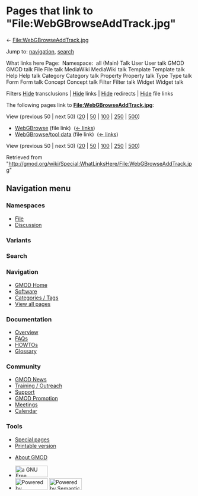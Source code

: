<div id="mw-page-base" class="noprint">

</div>

<div id="mw-head-base" class="noprint">

</div>

<div id="content" class="mw-body" role="main">

<span id="top"></span>

<div id="mw-js-message" style="display:none;">

</div>



# <span dir="auto">Pages that link to "File:WebGBrowseAddTrack.jpg"</span>

<div id="bodyContent">

<div id="contentSub">

←
[File:WebGBrowseAddTrack.jpg](/wiki/File:WebGBrowseAddTrack.jpg "File:WebGBrowseAddTrack.jpg")

</div>

<div id="jump-to-nav" class="mw-jump">

Jump to: [navigation](#mw-navigation), [search](#p-search)

</div>

<div id="mw-content-text">

What links here Page:  Namespace:  all (Main) Talk User User talk GMOD
GMOD talk File File talk MediaWiki MediaWiki talk Template Template talk
Help Help talk Category Category talk Property Property talk Type Type
talk Form Form talk Concept Concept talk Filter Filter talk Widget
Widget talk

Filters
[Hide](/mediawiki/index.php?title=Special:WhatLinksHere/File:WebGBrowseAddTrack.jpg&hidetrans=1 "Special:WhatLinksHere/File:WebGBrowseAddTrack.jpg")
transclusions \|
[Hide](/mediawiki/index.php?title=Special:WhatLinksHere/File:WebGBrowseAddTrack.jpg&hidelinks=1 "Special:WhatLinksHere/File:WebGBrowseAddTrack.jpg")
links \|
[Hide](/mediawiki/index.php?title=Special:WhatLinksHere/File:WebGBrowseAddTrack.jpg&hideredirs=1 "Special:WhatLinksHere/File:WebGBrowseAddTrack.jpg")
redirects \|
[Hide](/mediawiki/index.php?title=Special:WhatLinksHere/File:WebGBrowseAddTrack.jpg&hideimages=1 "Special:WhatLinksHere/File:WebGBrowseAddTrack.jpg")
file links

The following pages link to
**[File:WebGBrowseAddTrack.jpg](/wiki/File:WebGBrowseAddTrack.jpg "File:WebGBrowseAddTrack.jpg")**:

View (previous 50 \| next 50)
([20](/mediawiki/index.php?title=Special:WhatLinksHere/File:WebGBrowseAddTrack.jpg&limit=20 "Special:WhatLinksHere/File:WebGBrowseAddTrack.jpg")
\|
[50](/mediawiki/index.php?title=Special:WhatLinksHere/File:WebGBrowseAddTrack.jpg&limit=50 "Special:WhatLinksHere/File:WebGBrowseAddTrack.jpg")
\|
[100](/mediawiki/index.php?title=Special:WhatLinksHere/File:WebGBrowseAddTrack.jpg&limit=100 "Special:WhatLinksHere/File:WebGBrowseAddTrack.jpg")
\|
[250](/mediawiki/index.php?title=Special:WhatLinksHere/File:WebGBrowseAddTrack.jpg&limit=250 "Special:WhatLinksHere/File:WebGBrowseAddTrack.jpg")
\|
[500](/mediawiki/index.php?title=Special:WhatLinksHere/File:WebGBrowseAddTrack.jpg&limit=500 "Special:WhatLinksHere/File:WebGBrowseAddTrack.jpg"))

- [WebGBrowse](/wiki/WebGBrowse "WebGBrowse") (file link) ‎
  <span class="mw-whatlinkshere-tools">([←
  links](/mediawiki/index.php?title=Special:WhatLinksHere&target=WebGBrowse "Special:WhatLinksHere"))</span>
- [WebGBrowse/tool
  data](/wiki/WebGBrowse/tool_data "WebGBrowse/tool data") (file link) ‎
  <span class="mw-whatlinkshere-tools">([←
  links](/mediawiki/index.php?title=Special:WhatLinksHere&target=WebGBrowse%2Ftool+data "Special:WhatLinksHere"))</span>

View (previous 50 \| next 50)
([20](/mediawiki/index.php?title=Special:WhatLinksHere/File:WebGBrowseAddTrack.jpg&limit=20 "Special:WhatLinksHere/File:WebGBrowseAddTrack.jpg")
\|
[50](/mediawiki/index.php?title=Special:WhatLinksHere/File:WebGBrowseAddTrack.jpg&limit=50 "Special:WhatLinksHere/File:WebGBrowseAddTrack.jpg")
\|
[100](/mediawiki/index.php?title=Special:WhatLinksHere/File:WebGBrowseAddTrack.jpg&limit=100 "Special:WhatLinksHere/File:WebGBrowseAddTrack.jpg")
\|
[250](/mediawiki/index.php?title=Special:WhatLinksHere/File:WebGBrowseAddTrack.jpg&limit=250 "Special:WhatLinksHere/File:WebGBrowseAddTrack.jpg")
\|
[500](/mediawiki/index.php?title=Special:WhatLinksHere/File:WebGBrowseAddTrack.jpg&limit=500 "Special:WhatLinksHere/File:WebGBrowseAddTrack.jpg"))

</div>

<div class="printfooter">

Retrieved from
"<http://gmod.org/wiki/Special:WhatLinksHere/File:WebGBrowseAddTrack.jpg>"

</div>

<div id="catlinks" class="catlinks catlinks-allhidden">

</div>

<div class="visualClear">

</div>

</div>

</div>

<div id="mw-navigation">

## Navigation menu

<div id="mw-head">



<div id="left-navigation">

<div id="p-namespaces" class="vectorTabs" role="navigation"
aria-labelledby="p-namespaces-label">

### Namespaces

- <span id="ca-nstab-image"><a href="/wiki/File:WebGBrowseAddTrack.jpg" accesskey="c"
  title="View the file page [c]">File</a></span>
- <span id="ca-talk"><a
  href="/mediawiki/index.php?title=File_talk:WebGBrowseAddTrack.jpg&amp;action=edit&amp;redlink=1"
  accesskey="t"
  title="Discussion about the content page [t]">Discussion</a></span>

</div>

<div id="p-variants" class="vectorMenu emptyPortlet" role="navigation"
aria-labelledby="p-variants-label">

### 

### Variants[](#)

<div class="menu">

</div>

</div>

</div>

<div id="right-navigation">





</div>

<div id="p-search" role="search">

### Search

<div id="simpleSearch">

</div>

</div>

</div>

</div>

<div id="mw-panel">

<div id="p-logo" role="banner">

<a href="/wiki/Main_Page"
style="background-image: url(http://gmod.org/images/GMOD-cogs.png);"
title="Visit the main page"></a>

</div>

<div id="p-Navigation" class="portal" role="navigation"
aria-labelledby="p-Navigation-label">

### Navigation

<div class="body">

- <span id="n-GMOD-Home">[GMOD Home](/wiki/Main_Page)</span>
- <span id="n-Software">[Software](/wiki/GMOD_Components)</span>
- <span id="n-Categories-.2F-Tags">[Categories /
  Tags](/wiki/Categories)</span>
- <span id="n-View-all-pages">[View all
  pages](/wiki/Special:AllPages)</span>

</div>

</div>

<div id="p-Documentation" class="portal" role="navigation"
aria-labelledby="p-Documentation-label">

### Documentation

<div class="body">

- <span id="n-Overview">[Overview](/wiki/Overview)</span>
- <span id="n-FAQs">[FAQs](/wiki/Category:FAQ)</span>
- <span id="n-HOWTOs">[HOWTOs](/wiki/Category:HOWTO)</span>
- <span id="n-Glossary">[Glossary](/wiki/Glossary)</span>

</div>

</div>

<div id="p-Community" class="portal" role="navigation"
aria-labelledby="p-Community-label">

### Community

<div class="body">

- <span id="n-GMOD-News">[GMOD News](/wiki/GMOD_News)</span>
- <span id="n-Training-.2F-Outreach">[Training /
  Outreach](/wiki/Training_and_Outreach)</span>
- <span id="n-Support">[Support](/wiki/Support)</span>
- <span id="n-GMOD-Promotion">[GMOD
  Promotion](/wiki/GMOD_Promotion)</span>
- <span id="n-Meetings">[Meetings](/wiki/Meetings)</span>
- <span id="n-Calendar">[Calendar](/wiki/Calendar)</span>

</div>

</div>

<div id="p-tb" class="portal" role="navigation"
aria-labelledby="p-tb-label">

### Tools

<div class="body">

- <span id="t-specialpages"><a href="/wiki/Special:SpecialPages" accesskey="q"
  title="A list of all special pages [q]">Special pages</a></span>
- <span id="t-print"><a
  href="/mediawiki/index.php?title=Special:WhatLinksHere/File:WebGBrowseAddTrack.jpg&amp;printable=yes"
  rel="alternate" accesskey="p"
  title="Printable version of this page [p]">Printable version</a></span>

</div>

</div>

</div>

</div>

<div id="footer" role="contentinfo">

- <span id="footer-places-about">[About
  GMOD](/wiki/GMOD:About "GMOD:About")</span>

<!-- -->

- <span id="footer-copyrightico">[<img src="http://www.gnu.org/graphics/gfdl-logo-small.png" width="88"
  height="31" alt="a GNU Free Documentation License" />](http://www.gnu.org/licenses/fdl-1.3.html)</span>
- <span id="footer-poweredbyico">[<img src="/mediawiki/skins/common/images/poweredby_mediawiki_88x31.png"
  width="88" height="31" alt="Powered by MediaWiki" />](//www.mediawiki.org/)
  [<img
  src="/mediawiki/extensions/SemanticMediaWiki/includes/../resources/images/smw_button.png"
  width="88" height="31" alt="Powered by Semantic MediaWiki" />](https://www.semantic-mediawiki.org/wiki/Semantic_MediaWiki)</span>

<div style="clear:both">

</div>

</div>

